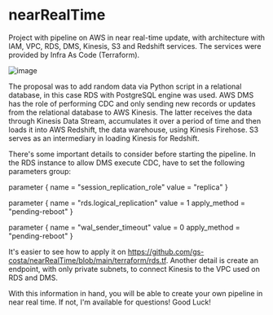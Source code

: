 # nearRealTime
Project with pipeline on AWS in near real-time update, with architecture with IAM, VPC, RDS, DMS, Kinesis, S3 and Redshift services.
The services were provided by Infra As Code (Terraform).

![image](https://github.com/gs-costa/nearRealTime/assets/97529915/5f50f081-de97-4db2-99a6-cea44fae58ac)

The proposal was to add random data via Python script in a relational database, in this case RDS with PostgreSQL engine was used. 
AWS DMS has the role of performing CDC and only sending new records or updates from the relational database to AWS Kinesis. 
The latter receives the data through Kinesis Data Stream, accumulates it over a period of time and then loads it into AWS Redshift, the data warehouse, using Kinesis Firehose. S3 serves as an intermediary in loading Kinesis for Redshift.

There's some important details to consider before starting the pipeline. In the RDS instance to allow DMS execute CDC, have to set the following parameters group:

parameter {
    name  = "session_replication_role"
    value = "replica"
  }

  parameter {
    name         = "rds.logical_replication"
    value        = 1
    apply_method = "pending-reboot"
  }

  parameter {
    name         = "wal_sender_timeout"
    value        = 0
    apply_method = "pending-reboot"
  }

It's easier to see how to apply it on https://github.com/gs-costa/nearRealTime/blob/main/terraform/rds.tf.
Another detail is create an endpoint, with only private subnets, to connect Kinesis to the VPC used on RDS and DMS.

With this information in hand, you will be able to create your own pipeline in near real time. If not, I'm available for questions!
Good Luck!
